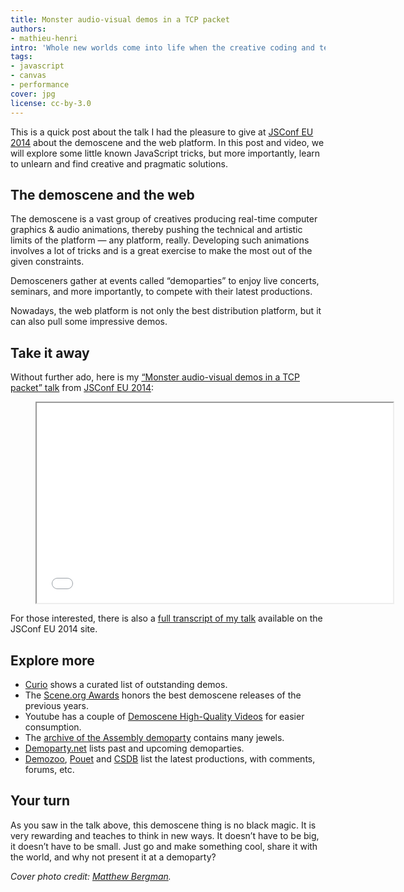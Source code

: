 ```yaml
---
title: Monster audio-visual demos in a TCP packet
authors:
- mathieu-henri
intro: 'Whole new worlds come into life when the creative coding and technical madness of the demoscene meet the breadth of optimization techniques of the web platform.'
tags:
- javascript
- canvas
- performance
cover: jpg
license: cc-by-3.0
---
```


This is a quick post about the talk I had the pleasure to give at [JSConf EU 2014](http://2014.jsconf.eu) about the demoscene and the web platform. In this post and video, we will explore some little known JavaScript tricks, but more importantly, learn to unlearn and find creative and pragmatic solutions.

## The demoscene and the web

The demoscene is a vast group of creatives producing real-time computer graphics & audio animations, thereby pushing the technical and artistic limits of the platform — any platform, really. Developing such animations involves a lot of tricks and is a great exercise to make the most out of the given constraints.

Demosceners gather at events called “demoparties” to enjoy live concerts, seminars, and more importantly, to compete with their latest productions.

Nowadays, the web platform is not only the best distribution platform, but it can also pull some impressive demos.

## Take it away

Without further ado, here is my [“Monster audio-visual demos in a TCP packet” talk](https://www.youtube.com/watch?v=8aYVH2j0kAU) from [JSConf EU 2014](http://2014.jsconf.eu):

<figure class="figure">
	<iframe src="//www.youtube.com/embed/8aYVH2j0kAU" width="570" height="320" allowfullscreen class="figure__media"></iframe>
</figure>

For those interested, there is also a [full transcript of my talk](http://2014.jsconf.eu/speakers/mathieu-p01-henri-monster-audiovisual-demos-in-a-tcp-packet.html#transcript) available on the JSConf EU 2014 site.

## Explore more

- [Curio](http://curio.displayhack.org) shows a curated list of outstanding demos.
- The [Scene.org Awards](http://awards.scene.org) honors the best demoscene releases of the previous years.
- Youtube has a couple of [Demoscene High-Quality Videos](http://www.youtube.com/channel/UC96JVq-z0-0iHAkIkKp1_6w) for easier consumption.
- The [archive of the Assembly demoparty](http://archive.assembly.org) contains many jewels.
- [Demoparty.net](http://www.demoparty.net) lists past and upcoming demoparties.
- [Demozoo](http://demozoo.org), [Pouet](http://www.pouet.net) and [CSDB](http://www.csdb.net) list the latest productions, with comments, forums, etc.

## Your turn

As you saw in the talk above, this demoscene thing is no black magic. It is very rewarding and teaches to think in new ways. It doesn’t have to be big, it doesn’t have to be small. Just go and make something cool, share it with the world, and why not present it at a demoparty?

_Cover photo credit: [Matthew Bergman](https://flic.kr/p/pda7X8)._
